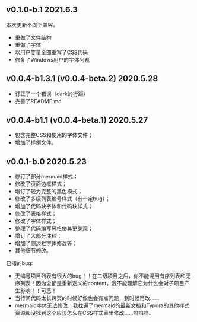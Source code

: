 ## v0.1.0-b.1 2021.6.3

本次更新不向下兼容。

*   重做了文件结构
*   重做了字体
*   以用户变量全部重写了CSS代码
*   修复了Windows用户的字体问题

## v0.0.4-b1.3.1 (v0.0.4-beta.2) 2020.5.28

*   订正了一个错误（dark的行距）
*   完善了README.md

## v0.0.4-b1.1 (v0.0.4-beta.1) 2020.5.27

*   包含完整CSS和使用的字体文件；
*   增加了样例文件。

## v0.0.1-b.0 2020.5.23

*   修订了部分mermaid样式；
*   修改了页面边框样式；
*   增订了较为完整的黑色模式；
*   修改了多级列表编号样式（有一定bug）；
*   增加了代码块字体和代码块样式；
*   修改了表格样式；
*   修改了字体样式；
*   整理了代码编写风格使其更美观；
*   增订了大部分注释；
*   增加了侧边栏字体修改等；
*   其他细节修改。

已知的bug:

*   无编号项目列表有很大的bug！！在二级项目之后，你不能混用有序列表和无序列表！因为全都是重新定义的content，我不能理解它为什么会对子项目产生影响！！可恶！
*   当行间代码太长跨页的时候好像也会有点问题，到时候再改……
*   mermaid字体无法修改，我找遍了mermaid的最新文档和Typora的其他样式资源都没找到这个应该怎么在CSS样式表里修改……呜呜呜。